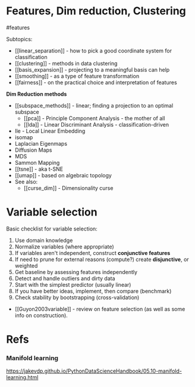 # Features, Dim reduction, Clustering

#features

Subtopics:
* [[linear_separation]] - how to pick a good coordinate system for classification
* [[clustering]] - methods in data clustering
* [[basis_expansion]] - projecting to a meaningful basis can help
* [[smoothing]] - as a type of feature transformation
* [[fairness]] - on the practical choice and interpretation of features

**Dim Reduction methods**
* [[subspace_methods]] - linear; finding a projection to an optimal subspace
    * [[pca]] - Principle Component Analysis - the mother of all
    * [[lda]] - Linear Discriminant Analysis - classification-driven
* lle - Local Linear Embedding
* isomap
* Laplacian Eigenmaps
* Diffusion Maps
* MDS
* Sammon Mapping
* [[tsne]] - aka t-SNE
* [[umap]] - based on algebraic topology
* See also:
    * [[curse_dim]] - Dimensionality curse

# Variable selection
 
Basic checklist for variable selection:
1. Use domain knowledge
2. Normalize variables (where appropriate)
3. If variables aren't independent, construct **conjunctive features**
4. If need to prune for external reasons (compute?) create **disjunctive**, or weighted
5. Get baseline by assessing features independently
6. Detect and handle outliers and dirty data
7. Start with the simplest predictor (usually linear)
8. If you have better ideas, implement, then compare (benchmark)
9. Check stability by bootstrapping (cross-validation)

* [[Guyon2003variable]] - review on feature selection (as well as some info on construction). 

# Refs

### Manifold learning

https://jakevdp.github.io/PythonDataScienceHandbook/05.10-manifold-learning.html